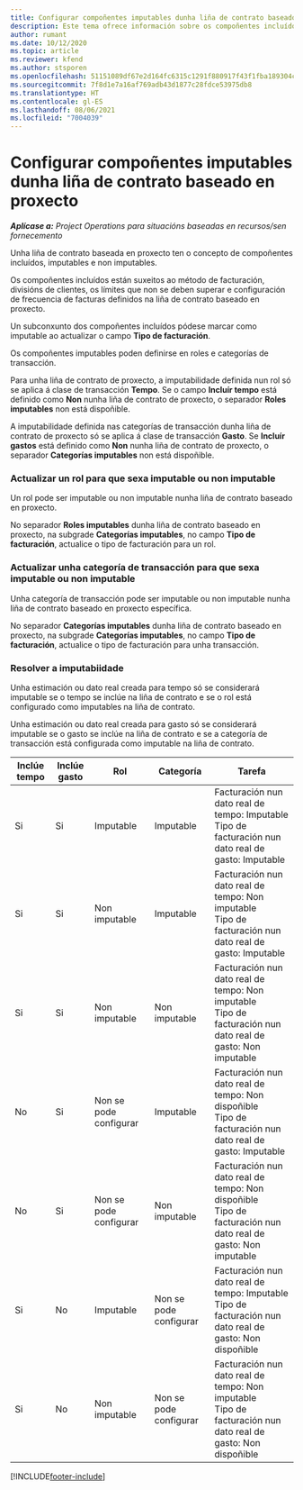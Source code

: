 ```yaml
---
title: Configurar compoñentes imputables dunha liña de contrato baseado en proxecto
description: Este tema ofrece información sobre os compoñentes incluídos, imputables e non imputables nas liñas de contrato.
author: rumant
ms.date: 10/12/2020
ms.topic: article
ms.reviewer: kfend
ms.author: stsporen
ms.openlocfilehash: 51151089df67e2d164fc6315c1291f880917f43f1fba189304cb305ea973cecb
ms.sourcegitcommit: 7f8d1e7a16af769adb43d1877c28fdce53975db8
ms.translationtype: HT
ms.contentlocale: gl-ES
ms.lasthandoff: 08/06/2021
ms.locfileid: "7004039"
---
```

# <a name="configure-chargeable-components-of-a-project-contract-line"></a>Configurar compoñentes imputables dunha liña de contrato baseado en proxecto

_**Aplícase a:** Project Operations para situacións baseadas en recursos/sen fornecemento_

Unha liña de contrato baseada en proxecto ten o concepto de compoñentes incluídos, imputables e non imputables.

Os compoñentes incluídos están suxeitos ao método de facturación, divisións de clientes, os límites que non se deben superar e configuración de frecuencia de facturas definidos na liña de contrato baseado en proxecto.

Un subconxunto dos compoñentes incluídos pódese marcar como imputable ao actualizar o campo **Tipo de facturación**.

Os compoñentes imputables poden definirse en roles e categorías de transacción.

Para unha liña de contrato de proxecto, a imputabilidade definida nun rol só se aplica á clase de transacción **Tempo**. Se o campo **Incluír tempo** está definido como **Non** nunha liña de contrato de proxecto, o separador **Roles imputables** non está dispoñible.

A imputabilidade definida nas categorías de transacción dunha liña de contrato de proxecto só se aplica á clase de transacción **Gasto**. Se **Incluír gastos** está definido como **Non** nunha liña de contrato de proxecto, o separador **Categorías imputables** non está dispoñible.

### <a name="update-a-role-to-be-chargeable-or-non-chargeable"></a>Actualizar un rol para que sexa imputable ou non imputable

Un rol pode ser imputable ou non imputable nunha liña de contrato baseado en proxecto.

No separador **Roles imputables** dunha liña de contrato baseado en proxecto, na subgrade **Categorías imputables**, no campo **Tipo de facturación**, actualice o tipo de facturación para un rol.

### <a name="update-a-transaction-category-to-be-chargeable-or-non-chargeable"></a>Actualizar unha categoría de transacción para que sexa imputable ou non imputable

Unha categoría de transacción pode ser imputable ou non imputable nunha liña de contrato baseado en proxecto específica.

No separador **Categorías imputables** dunha liña de contrato baseado en proxecto, na subgrade **Categorías imputables**, no campo **Tipo de facturación**, actualice o tipo de facturación para unha transacción.

### <a name="resolve-chargeability"></a>Resolver a imputabiidade

Unha estimación ou dato real creada para tempo só se considerará imputable se o tempo se inclúe na liña de contrato e se o rol está configurado como imputables na liña de contrato.

Unha estimación ou dato real creada para gasto só se considerará imputable se o gasto se inclúe na liña de contrato e se a categoría de transacción está configurada como imputable na liña de contrato.

| Inclúe tempo | Inclúe gasto | Rol | Categoría | Tarefa |
| --- | --- | --- | --- | --- |
| Si | Si | Imputable | Imputable | Facturación nun dato real de tempo: Imputable </br>Tipo de facturación nun dato real de gasto: Imputable |
| Si | Si | Non imputable | Imputable | Facturación nun dato real de tempo: Non imputable </br>Tipo de facturación nun dato real de gasto: Imputable |
| Si | Si | Non imputable | Non imputable | Facturación nun dato real de tempo: Non imputable </br>Tipo de facturación nun dato real de gasto: Non imputable |
| No | Si | Non se pode configurar | Imputable | Facturación nun dato real de tempo: Non dispoñible </br>Tipo de facturación nun dato real de gasto: Imputable |
| No | Si | Non se pode configurar | Non imputable | Facturación nun dato real de tempo: Non dispoñible </br>Tipo de facturación nun dato real de gasto: Non imputable |
| Si | No | Imputable | Non se pode configurar | Facturación nun dato real de tempo: Imputable </br>Tipo de facturación nun dato real de gasto: Non dispoñible |
| Si | No | Non imputable | Non se pode configurar | Facturación nun dato real de tempo: Non imputable </br> Tipo de facturación nun dato real de gasto: Non dispoñible |


[!INCLUDE[footer-include](../includes/footer-banner.md)]

